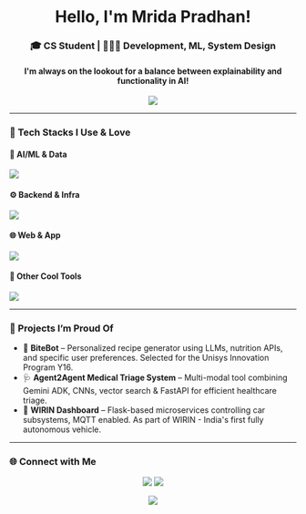 <h1 align="center">Hello, I'm Mrida Pradhan!</h1>
<h3 align="center">🎓 CS Student | 👩🏽‍💻 Development, ML, System Design </h3>
<h4 align="center">I'm always on the lookout for a balance between explainability and functionality in AI! </h4>

<p align="center">
  <img src="https://readme-typing-svg.demolab.com?font=Fira+Code&pause=1000&center=true&vCenter=true&width=700&lines=Passionate+about+AI+ethics+%28and+cat+puns%29" />
</p>

---

### 🔧 Tech Stacks I Use & Love

#### 🤖 AI/ML & Data
<p>
  <img src="https://skillicons.dev/icons?i=python,tensorflow,pytorch,opencv,numpy,pandas" />
</p>

#### ⚙️ Backend & Infra
<p>
  <img src="https://skillicons.dev/icons?i=flask,fastapi,django,mysql,postgres,mongodb,vercel,railway,aws" />
</p>

#### 🌐 Web & App
<p>
  <img src="https://skillicons.dev/icons?i=html,css,tailwind,js,ts,react,nextjs,nodejs,flutter" />
</p>

#### 🧪 Other Cool Tools
<p>
  <img src="https://skillicons.dev/icons?i=git,github,figma,vscode,linux,arduino,raspberrypi,postman" />
</p>

---

### 🌱 Projects I’m Proud Of

- 🥗 **BiteBot** – Personalized recipe generator using LLMs, nutrition APIs, and specific user preferences. Selected for the Unisys Innovation Program Y16.
- 🩺 **Agent2Agent Medical Triage System** – Multi-modal tool combining Gemini ADK, CNNs, vector search & FastAPI for efficient healthcare triage.
- 🚗 **WIRIN Dashboard** – Flask-based microservices controlling car subsystems, MQTT enabled. As part of WIRIN - India's first fully autonomous vehicle. 
---

### 🌐 Connect with Me

<p align="center">
  <a href="https://www.linkedin.com/in/mrinmoy-pradhan/" target="_blank"><img src="https://img.shields.io/badge/LinkedIn-0077B5?style=for-the-badge&logo=linkedin&logoColor=white" /></a>
  <a href="mailto:mridapradhan.cd23@rvce.edu.in"><img src="https://img.shields.io/badge/Email-EA4335?style=for-the-badge&logo=gmail&logoColor=white" /></a>
</p>
<p align="center">
  <img src="https://capsule-render.vercel.app/api?type=waving&color=gradient&height=120&section=footer"/>
</p>

